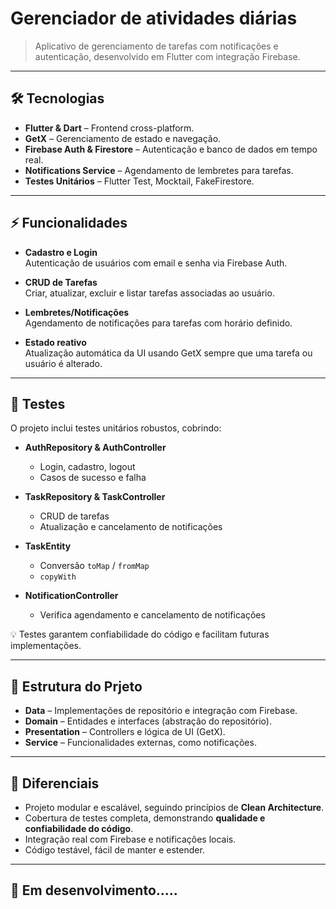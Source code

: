 # Gerenciador de atividades diárias 

> Aplicativo de gerenciamento de tarefas com notificações e autenticação, desenvolvido em Flutter com integração Firebase.

---

## 🛠 Tecnologias

- **Flutter & Dart** – Frontend cross-platform.
- **GetX** – Gerenciamento de estado e navegação.
- **Firebase Auth & Firestore** – Autenticação e banco de dados em tempo real.
- **Notifications Service** – Agendamento de lembretes para tarefas.
- **Testes Unitários** – Flutter Test, Mocktail, FakeFirestore.

---

## ⚡ Funcionalidades

- **Cadastro e Login**  
  Autenticação de usuários com email e senha via Firebase Auth.  

- **CRUD de Tarefas**  
  Criar, atualizar, excluir e listar tarefas associadas ao usuário.

- **Lembretes/Notificações**  
  Agendamento de notificações para tarefas com horário definido.  

- **Estado reativo**  
  Atualização automática da UI usando GetX sempre que uma tarefa ou usuário é alterado.

---

## 🧪 Testes

O projeto inclui testes unitários robustos, cobrindo:  

- **AuthRepository & AuthController**  
  - Login, cadastro, logout  
  - Casos de sucesso e falha  

- **TaskRepository & TaskController**  
  - CRUD de tarefas  
  - Atualização e cancelamento de notificações  

- **TaskEntity**  
  - Conversão `toMap` / `fromMap`  
  - `copyWith`  

- **NotificationController**  
  - Verifica agendamento e cancelamento de notificações

💡 Testes garantem confiabilidade do código e facilitam futuras implementações.

---

## 🚀 Estrutura do Prjeto

- **Data** – Implementações de repositório e integração com Firebase.  
- **Domain** – Entidades e interfaces (abstração do repositório).  
- **Presentation** – Controllers e lógica de UI (GetX).  
- **Service** – Funcionalidades externas, como notificações.  

---

## 🎯 Diferenciais

- Projeto modular e escalável, seguindo princípios de **Clean Architecture**.  
- Cobertura de testes completa, demonstrando **qualidade e confiabilidade do código**.  
- Integração real com Firebase e notificações locais.  
- Código testável, fácil de manter e estender.

---

## 🤖 Em desenvolvimento.....
